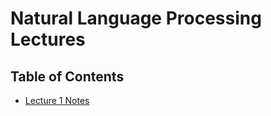 # Natural Language Processing Lectures
## Table of Contents
- [Lecture 1 Notes](./lecture_1/README.md)
